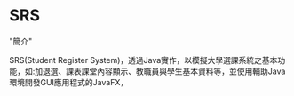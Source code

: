 # SRS

"簡介"

SRS(Student Register System)，透過Java實作，以模擬大學選課系統之基本功能，如:加退選、課表課堂內容顯示、教職員與學生基本資料等，並使用輔助Java環境開發GUI應用程式的JavaFX，
